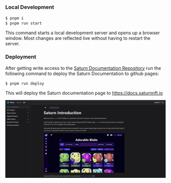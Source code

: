### Local Development

```
$ pnpm i
$ pnpm run start
```

This command starts a local development server and opens up a browser window. Most changes are reflected live without having to restart the server.


### Deployment

After getting write access to the [Saturn Documentation Repository](https://github.com/Orion-Crypto/SaturnDocs) run the following command to deploy the Saturn Documentation to github pages:

```
$ pnpm run deploy
```

This will deploy the Saturn documentation page to https://docs.saturnnft.io

![Saturn Documentation Repository](/static/img/docs-image.png) 
